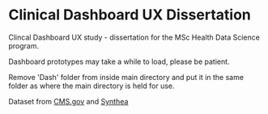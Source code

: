 # Clinical Dashboard UX Dissertation
Clincal Dashboard UX study - dissertation for the MSc Health Data Science program.

Dashboard prototypes may take a while to load, please be patient.

Remove 'Dash' folder from inside main directory and put it in the same folder as where the main directory is held for use.

Dataset from [CMS.gov](https://www.cms.gov/data-research/statistics-trends-and-reports/medicare-claims-synthetic-public-use-files/cms-2008-2010-data-entrepreneurs-synthetic-public-use-file-de-synpuf/de10-sample-20) and [Synthea](https://github.com/synthetichealth/synthea)
